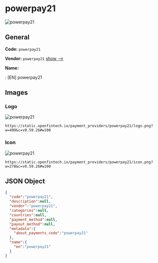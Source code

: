 
# powerpay21 
![powerpay21](https://static.openfintech.io/payment_providers/powerpay21/logo.png?w=400&c=v0.59.26#w100)  

## General 
 
**Code:** `powerpay21` 
 
**Vendor:** `powerpay21` [show -->](/vendors/powerpay21/) 
 
**Name:** 
 
:	[EN] powerpay21 
 

## Images 

### Logo 
 
![powerpay21](https://static.openfintech.io/payment_providers/powerpay21/logo.png?w=400&c=v0.59.26#w100)  

```
https://static.openfintech.io/payment_providers/powerpay21/logo.png?w=400&c=v0.59.26#w100
```  

### Icon 
 
![powerpay21](https://static.openfintech.io/payment_providers/powerpay21/icon.png?w=278&c=v0.59.26#w100)  

```
https://static.openfintech.io/payment_providers/powerpay21/icon.png?w=278&c=v0.59.26#w100
```  

## JSON Object 

```json
{
  "code":"powerpay21",
  "description":null,
  "vendor":"powerpay21",
  "categories":null,
  "countries":null,
  "payment_method":null,
  "payout_method":null,
  "metadata":{
    "about_payments_code":"powerpay21"
  },
  "name":{
    "en":"powerpay21"
  }
}
```  
